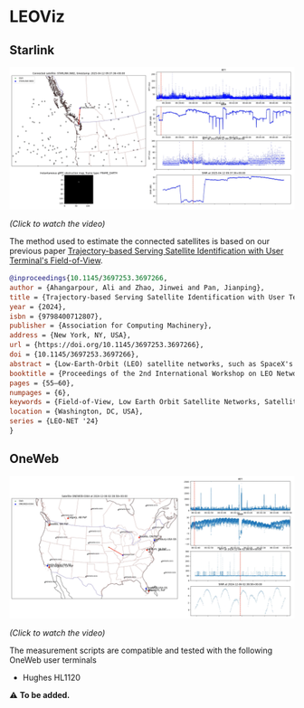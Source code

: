 # LEOViz

## Starlink

[![Video](./static/starlink.png)](https://onlineacademiccommunity.uvic.ca/starlink/wp-content/uploads/sites/8876/2025/04/victoria.mp4)

*(Click to watch the video)*

The method used to estimate the connected satellites is based on our previous paper [Trajectory-based Serving Satellite Identification with User Terminal's Field-of-View](https://dl.acm.org/doi/10.1145/3697253.3697266).

```bibtex
@inproceedings{10.1145/3697253.3697266,
author = {Ahangarpour, Ali and Zhao, Jinwei and Pan, Jianping},
title = {Trajectory-based Serving Satellite Identification with User Terminal's Field-of-View},
year = {2024},
isbn = {9798400712807},
publisher = {Association for Computing Machinery},
address = {New York, NY, USA},
url = {https://doi.org/10.1145/3697253.3697266},
doi = {10.1145/3697253.3697266},
abstract = {Low-Earth-Orbit (LEO) satellite networks, such as SpaceX's Starlink, achieved global broadband Internet coverage with significantly lower latency and higher throughput than traditional satellite Internet service providers utilizing geostationary satellites. Despite the substantial advancements, the research community lacks detailed insights into the internal mechanisms of these networks. This paper presents the first systematic study of Starlink's obstruction map and serving satellite identification. Our method achieves almost unambiguous satellite identification by incorporating satellite trajectories and proposing an accurate Field-of-View (FOV) estimation approach. We validate our methodology using multiple Starlink dishes with varying alignment parameters and latitudes across different continents. We utilize Two-Line Element data to identify the available satellites within the user terminal's FOV and examine their characteristics, in comparison to those of the serving satellites. Our approach revealed a correlation between the satellite selection strategy and the user terminal to gateway latency. The findings contribute to the broader understanding of the architecture of LEO satellite networks and their impact on user experience.},
booktitle = {Proceedings of the 2nd International Workshop on LEO Networking and Communication},
pages = {55–60},
numpages = {6},
keywords = {Field-of-View, Low Earth Orbit Satellite Networks, Satellite Identification},
location = {Washington, DC, USA},
series = {LEO-NET '24}
}
```

## OneWeb

[![Video](./static/oneweb.png)](https://onlineacademiccommunity.uvic.ca/oneweb/wp-content/uploads/sites/9326/2025/03/oneweb-2024-12-06-02-36-02.mp4)

*(Click to watch the video)*

The measurement scripts are compatible and tested with the following OneWeb user terminals

+ Hughes HL1120

⚠️ **To be added.**